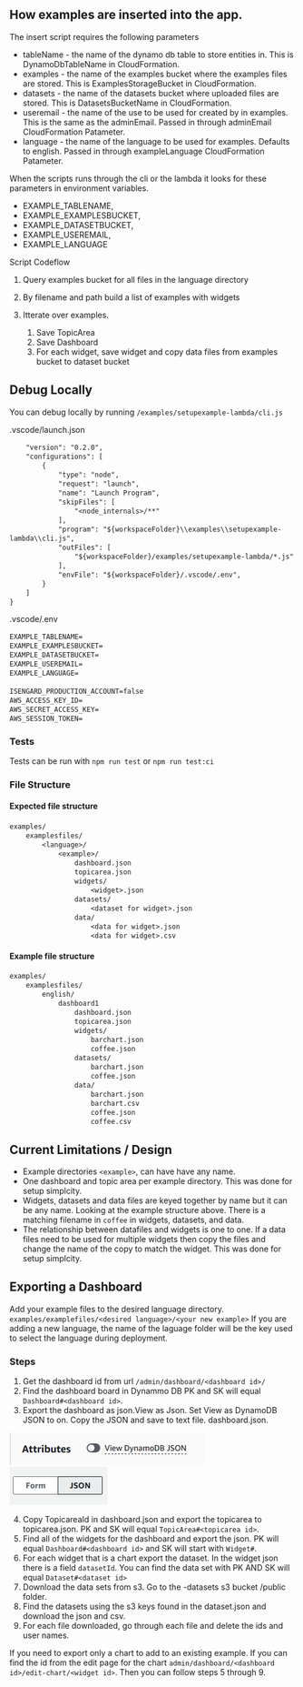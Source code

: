 ## How examples are inserted into the app.

The insert script requires the following parameters

- tableName - the name of the dynamo db table to store entities in. This is DynamoDbTableName in CloudFormation.
- examples - the name of the examples bucket where the examples files are stored. This is ExamplesStorageBucket in CloudFormation.
- datasets - the name of the datasets bucket where uploaded files are stored. This is DatasetsBucketName in CloudFormation.
- useremail - the name of the use to be used for created by in examples. This is the same as the adminEmail. Passed in through adminEmail CloudFormation Patameter.
- language - the name of the language to be used for examples. Defaults to english. Passed in through exampleLanguage CloudFormation Patameter.

When the scripts runs through the cli or the lambda it looks for these parameters in environment variables.

- EXAMPLE_TABLENAME,
- EXAMPLE_EXAMPLESBUCKET,
- EXAMPLE_DATASETBUCKET,
- EXAMPLE_USEREMAIL,
- EXAMPLE_LANGUAGE

Script Codeflow

1. Query examples bucket for all files in the language directory
2. By filename and path build a list of examples with widgets
3. Itterate over examples.

   1. Save TopicArea
   2. Save Dashboard
   3. For each widget, save widget and copy data files from examples bucket to dataset bucket

## Debug Locally

You can debug locally by running `/examples/setupexample-lambda/cli.js`

.vscode/launch.json

```
    "version": "0.2.0",
    "configurations": [
        {
            "type": "node",
            "request": "launch",
            "name": "Launch Program",
            "skipFiles": [
                "<node_internals>/**"
            ],
            "program": "${workspaceFolder}\\examples\\setupexample-lambda\\cli.js",
            "outFiles": [
                "${workspaceFolder}/examples/setupexample-lambda/*.js"
            ],
            "envFile": "${workspaceFolder}/.vscode/.env",
        }
    ]
}
```

.vscode/.env

```
EXAMPLE_TABLENAME=
EXAMPLE_EXAMPLESBUCKET=
EXAMPLE_DATASETBUCKET=
EXAMPLE_USEREMAIL=
EXAMPLE_LANGUAGE=

ISENGARD_PRODUCTION_ACCOUNT=false
AWS_ACCESS_KEY_ID=
AWS_SECRET_ACCESS_KEY=
AWS_SESSION_TOKEN=

```

### Tests

Tests can be run with `npm run test` or `npm run test:ci`

### File Structure

#### Expected file structure

```
examples/
    examplesfiles/
        <language>/
            <example>/
                dashboard.json
                topicarea.json
                widgets/
                    <widget>.json
                datasets/
                    <dataset for widget>.json
                data/
                    <data for widget>.json
                    <data for widget>.csv

```

#### Example file structure

```
examples/
    examplesfiles/
        english/
            dashboard1
                dashboard.json
                topicarea.json
                widgets/
                    barchart.json
                    coffee.json
                datasets/
                    barchart.json
                    coffee.json
                data/
                    barchart.json
                    barchart.csv
                    coffee.json
                    coffee.csv

```

## Current Limitations / Design

- Example directories `<example>`, can have have any name.
- One dashboard and topic area per example directory. This was done for setup simplcity.
- Widgets, datasets and data files are keyed together by name but it can be any name. Looking at the example structure above. There is a matching filename in `coffee` in widgets, datasets, and data.
- The relationship between datafiles and widgets is one to one. If a data files need to be used for multiple widgets then copy the files and change the name of the copy to match the widget. This was done for setup simplcity.

## Exporting a Dashboard

Add your example files to the desired language directory. `examples/examplefiles/<desired language>/<your new example>`
If you are adding a new language, the name of the laguage folder will be the key used to select the language during deployment.

### Steps

1. Get the dashboard id from url `/admin/dashboard/<dashboard id>/`
2. Find the dashboard board in Dynammo DB PK and SK will equal `Dashboard#<dashboard id>`.
3. Export the dashboard as json.View as Json. Set View as DynamoDB JSON to on. Copy the JSON and save to text file. dashboard.json.

![DbOption](dynamodboption.png)![View](viewasoptions.png)

4. Copy TopicareaId in dashboard.json and export the topicarea to topicarea.json. PK and SK will equal `TopicArea#<topicarea id>`.
5. Find all of the widgets for the dashboard and export the json. PK will equal `Dashboard#<dashboard id>` and SK will start with `Widget#`.
6. For each widget that is a chart export the dataset. In the widget json there is a field `datasetId`. You can find the data set with PK AND SK will equal `Dataset#<dataset id>`
7. Download the data sets from s3. Go to the -datasets s3 bucket /public folder.
8. Find the datasets using the s3 keys found in the dataset.json and download the json and csv.
9. For each file downloaded, go through each file and delete the ids and user names.

If you need to export only a chart to add to an existing example. If you can find the id from the edit page for the chart `admin/dashboard/<dashboard id>/edit-chart/<widget id>`. Then you can follow steps 5 through 9.
